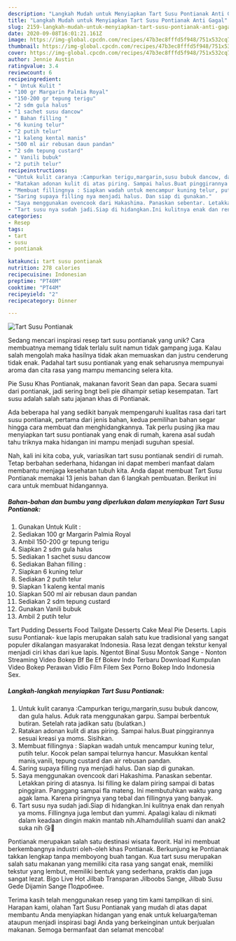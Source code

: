 ```yaml
---
description: "Langkah Mudah untuk Menyiapkan Tart Susu Pontianak Anti Gagal"
title: "Langkah Mudah untuk Menyiapkan Tart Susu Pontianak Anti Gagal"
slug: 2159-langkah-mudah-untuk-menyiapkan-tart-susu-pontianak-anti-gagal
date: 2020-09-08T16:01:21.161Z
image: https://img-global.cpcdn.com/recipes/47b3ec8fffd5f948/751x532cq70/tart-susu-pontianak-foto-resep-utama.jpg
thumbnail: https://img-global.cpcdn.com/recipes/47b3ec8fffd5f948/751x532cq70/tart-susu-pontianak-foto-resep-utama.jpg
cover: https://img-global.cpcdn.com/recipes/47b3ec8fffd5f948/751x532cq70/tart-susu-pontianak-foto-resep-utama.jpg
author: Jennie Austin
ratingvalue: 3.4
reviewcount: 6
recipeingredient:
- " Untuk Kulit "
- "100 gr Margarin Palmia Royal"
- "150-200 gr tepung terigu"
- "2 sdm gula halus"
- "1 sachet susu dancow"
- " Bahan filling "
- "6 kuning telur"
- "2 putih telur"
- "1 kaleng kental manis"
- "500 ml air rebusan daun pandan"
- "2 sdm tepung custard"
- " Vanili bubuk"
- "2 putih telur"
recipeinstructions:
- "Untuk kulit caranya :Campurkan terigu,margarin,susu bubuk dancow, dan gula halus. Aduk rata menggunakan garpu. Sampai berbentuk butiran. Setelah rata jadikan satu (bulatkan.)"
- "Ratakan adonan kulit di atas piring. Sampai halus.Buat pinggirannya sesuai kreasi ya moms. Sisihkan."
- "Membuat fillingnya : Siapkan wadah untuk mencampur kuning telur, putih telur. Kocok pelan sampai telurnya hancur. Masukkan kental manis,vanili, tepung custard dan air rebusan pandan."
- "Saring supaya filling nya menjadi halus. Dan siap di gunakan."
- "Saya menggunakan ovencook dari Hakashima. Panaskan sebentar. Letakkan piring di atasnya. Isi filling ke dalam piring sampai di batas pinggiran. Panggang sampai fla mateng. Ini membutuhkan waktu yang agak lama. Karena piringnya yang tebal dan fillingnya yang banyak."
- "Tart susu nya sudah jadi.Siap di hidangkan.Ini kulitnya enak dan renyah ya moms. Fillingnya juga lembut dan yummi. Apalagi kalau di nikmati dalam keadaan dingin makin mantab nih.Alhamdulillah suami dan anak2 suka nih 😘💞"
categories:
- Resep
tags:
- tart
- susu
- pontianak

katakunci: tart susu pontianak 
nutrition: 278 calories
recipecuisine: Indonesian
preptime: "PT40M"
cooktime: "PT44M"
recipeyield: "2"
recipecategory: Dinner

---
```



![Tart Susu Pontianak](https://img-global.cpcdn.com/recipes/47b3ec8fffd5f948/751x532cq70/tart-susu-pontianak-foto-resep-utama.jpg)

Sedang mencari inspirasi resep tart susu pontianak yang unik? Cara membuatnya memang tidak terlalu sulit namun tidak gampang juga. Kalau salah mengolah maka hasilnya tidak akan memuaskan dan justru cenderung tidak enak. Padahal tart susu pontianak yang enak seharusnya mempunyai aroma dan cita rasa yang mampu memancing selera kita.

Pie Susu Khas Pontianak, makanan favorit Sean dan papa. Secara suami dari pontianak, jadi sering bngt beli pie dihampir setiap kesempatan. Tart susu adalah salah satu jajanan khas di Pontianak.

Ada beberapa hal yang sedikit banyak mempengaruhi kualitas rasa dari tart susu pontianak, pertama dari jenis bahan, kedua pemilihan bahan segar hingga cara membuat dan menghidangkannya. Tak perlu pusing jika mau menyiapkan tart susu pontianak yang enak di rumah, karena asal sudah tahu triknya maka hidangan ini mampu menjadi suguhan spesial.


Nah, kali ini kita coba, yuk, variasikan tart susu pontianak sendiri di rumah. Tetap berbahan sederhana, hidangan ini dapat memberi manfaat dalam membantu menjaga kesehatan tubuh kita. Anda dapat membuat Tart Susu Pontianak memakai 13 jenis bahan dan 6 langkah pembuatan. Berikut ini cara untuk membuat hidangannya.

<!--inarticleads1-->

##### Bahan-bahan dan bumbu yang diperlukan dalam menyiapkan Tart Susu Pontianak:

1. Gunakan  Untuk Kulit :
1. Sediakan 100 gr Margarin Palmia Royal
1. Ambil 150-200 gr tepung terigu
1. Siapkan 2 sdm gula halus
1. Sediakan 1 sachet susu dancow
1. Sediakan  Bahan filling :
1. Siapkan 6 kuning telur
1. Sediakan 2 putih telur
1. Siapkan 1 kaleng kental manis
1. Siapkan 500 ml air rebusan daun pandan
1. Sediakan 2 sdm tepung custard
1. Gunakan  Vanili bubuk
1. Ambil 2 putih telur


Tart Pudding Desserts Food Tailgate Desserts Cake Meal Pie Deserts. Lapis susu Pontianak- kue lapis merupakan salah satu kue tradisional yang sangat populer dikalangan masyarakat Indonesia. Rasa lezat dengan tekstur kenyal menjadi ciri khas dari kue lapis. Ngentot Binal Susu Montok Sange - Nonton Streaming Video Bokep Bf Be Ef Bokev Indo Terbaru Download Kumpulan Video Bokep Perawan Vidio Film Filem Sex Porno Bokep Indo Indonesia Sex. 

<!--inarticleads2-->

##### Langkah-langkah menyiapkan Tart Susu Pontianak:

1. Untuk kulit caranya :Campurkan terigu,margarin,susu bubuk dancow, dan gula halus. Aduk rata menggunakan garpu. Sampai berbentuk butiran. Setelah rata jadikan satu (bulatkan.)
1. Ratakan adonan kulit di atas piring. Sampai halus.Buat pinggirannya sesuai kreasi ya moms. Sisihkan.
1. Membuat fillingnya : Siapkan wadah untuk mencampur kuning telur, putih telur. Kocok pelan sampai telurnya hancur. Masukkan kental manis,vanili, tepung custard dan air rebusan pandan.
1. Saring supaya filling nya menjadi halus. Dan siap di gunakan.
1. Saya menggunakan ovencook dari Hakashima. Panaskan sebentar. Letakkan piring di atasnya. Isi filling ke dalam piring sampai di batas pinggiran. Panggang sampai fla mateng. Ini membutuhkan waktu yang agak lama. Karena piringnya yang tebal dan fillingnya yang banyak.
1. Tart susu nya sudah jadi.Siap di hidangkan.Ini kulitnya enak dan renyah ya moms. Fillingnya juga lembut dan yummi. Apalagi kalau di nikmati dalam keadaan dingin makin mantab nih.Alhamdulillah suami dan anak2 suka nih 😘💞


Pontianak merupakan salah satu destinasi wisata favorit. Hal ini membuat berkembangnya industri oleh-oleh khas Pontianak. Berkunjung ke Pontianak takkan lengkap tanpa memboyong buah tangan. Kua tart susu merupakan salah satu makanan yang memiliki cita rasa yang sangat enak, memiliki tekstur yang lembut, memiliki bentuk yang sederhana, praktis dan juga sangat lezat. Bigo Live Hot Jilbab Transparan Jilboobs Sange, Jilbab Susu Gede Dijamin Sange Подробнее. 

Terima kasih telah menggunakan resep yang tim kami tampilkan di sini. Harapan kami, olahan Tart Susu Pontianak yang mudah di atas dapat membantu Anda menyiapkan hidangan yang enak untuk keluarga/teman ataupun menjadi inspirasi bagi Anda yang berkeinginan untuk berjualan makanan. Semoga bermanfaat dan selamat mencoba!
